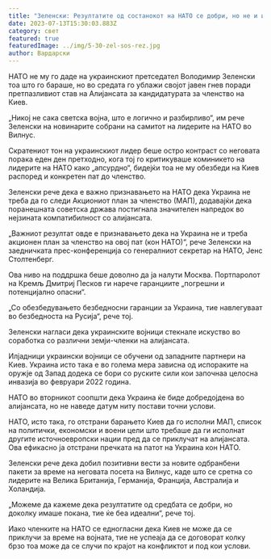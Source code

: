 ```yaml
---
title: "Зеленски: Резултатите од состанокот на НАТО се добри, но не и идеални"
date: 2023-07-13T15:30:03.883Z
category: свет
featured: true
featuredImage: ../img/5-30-zel-sos-rez.jpg
author: Вардарски
---
```

НАТО не му го даде на украинскиот претседател Володимир Зеленски тоа што го бараше, но во средата го ублажи својот јавен гнев поради претпазливиот став на Алијансата за кандидатурата за членство на Киев.

„Никој не сака светска војна, што е логично и разбирливо“, им рече Зеленски на новинарите собрани на самитот на лидерите на НАТО во Вилнус.

Скратениот тон на украинскиот лидер беше остро контраст со неговата порака еден ден претходно, кога тој го критикуваше коминикето на лидерите на НАТО како „апсурдно“, бидејќи тоа не му обезбеди на Киев распоред и конкретен пат до членство.

Зеленски рече дека е важно признавањето на НАТО дека Украина не треба да го следи Акциониот план за членство (МАП), додавајќи дека поранешната советска држава постигнала значителен напредок во нејзината компатибилност со алијансата.

„Важниот резултат овде е признавањето дека на Украина не и треба акционен план за членство на овој пат (кон НАТО)“, рече Зеленски на заедничката прес-конференција со генералниот секретар на НАТО, Јенс Столтенберг.

Ова ниво на поддршка беше доволно да ја налути Москва. Портпаролот на Кремљ Дмитриј Песков ги нарече гаранциите „погрешни и потенцијално опасни“.

„Со обезбедувањето безбедносни гаранции за Украина, тие навлегуваат во безбедноста на Русија“, рече тој.

Зеленски нагласи дека украинските војници стекнале искуство во соработка со различни земји-членки на алијансата.

Илјадници украински војници се обучени од западните партнери на Киев. Украина исто така е во голема мера зависна од испораките на оружје од Запад додека се бори со руските сили кои започнаа целосна инвазија во февруари 2022 година.

НАТО во вторникот соопшти дека Украина ќе биде добредојдена во алијансата, но не наведе датум ниту постави точни услови.

НАТО, исто така, го отстрани барањето Киев да го исполни МАП, список на политички, економски и воени цели што требаше да ги исполнат другите источноевропски нации пред да се приклучат на алијансата. Ова ефикасно ја отстрани пречката на патот на Украина кон НАТО.

Зеленски рече дека добил позитивни вести за новите одбранбени пакети за време на неговата посета на Вилнус, каде што се сретна со лидерите на Велика Британија, Германија, Франција, Австралија и Холандија.

„Можеме да кажеме дека резултатите од средбата се добри, но доколку имаше покана, тие ќе беа идеални“, рече тој.

Иако членките на НАТО се едногласни дека Киев не може да се приклучи за време на војната, тие не успеаја да се договорат колку брзо тоа може да се случи по крајот на конфликтот и под кои услови.